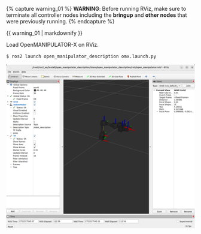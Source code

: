 {% capture warning_01 %}
**WARNING**: Before running RViz, make sure to terminate all controller nodes including the **bringup** and **other nodes** that were previously running.
{% endcapture %}
<div class="notice--danger">{{ warning_01 | markdownify }}</div>

Load OpenMANIPULATOR-X on RViz.  
```bash
$ ros2 launch open_manipulator_description omx.launch.py
```  
![](/assets/images/platform/openmanipulator_x/ros2_OpenMANIPULATORX_rviz.png) 